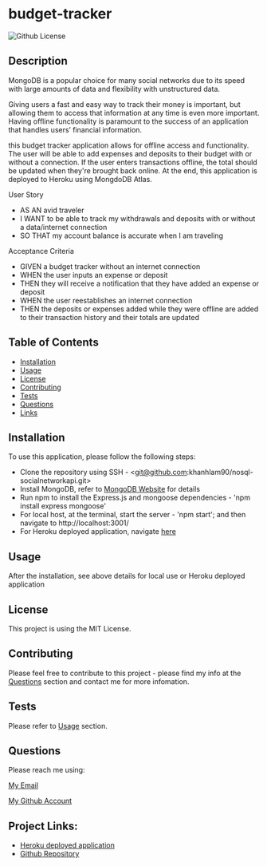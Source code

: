 # budget-tracker

![Github License](https://img.shields.io/static/v1?label=License&message=MIT&color=blue&style=for-the-badge)

## Description
MongoDB is a popular choice for many social networks due to its speed with large amounts of data and flexibility with unstructured data.

Giving users a fast and easy way to track their money is important, but allowing them to access that information at any time is even more important. Having offline functionality is paramount to the success of an application that handles users’ financial information.

this budget tracker application allows for offline access and functionality. The user will be able to add expenses and deposits to their budget with or without a connection. If the user enters transactions offline, the total should be updated when they're brought back online. At the end, this application is deployed to Heroku using MongdoDB Atlas.

User Story
- AS AN avid traveler
- I WANT to be able to track my withdrawals and deposits with or without a data/internet connection
- SO THAT my account balance is accurate when I am traveling 


Acceptance Criteria
- GIVEN a budget tracker without an internet connection
- WHEN the user inputs an expense or deposit
- THEN they will receive a notification that they have added an expense or deposit
- WHEN the user reestablishes an internet connection
- THEN the deposits or expenses added while they were offline are added to their transaction history and their totals are updated

## Table of Contents

* [Installation](#installation)
* [Usage](#usage)
* [License](#license)
* [Contributing](#contributing)
* [Tests](#tests)
* [Questions](#questions)
* [Links](#links)

## Installation

To use this application, please follow the following steps:
- Clone the repository using SSH - <git@github.com:khanhlam90/nosql-socialnetworkapi.git>
- Install MongoDB, refer to [MongoDB Website](https://docs.mongodb.com/manual/installation/) for details
- Run npm to install the Express.js and mongoose dependencies - 'npm install express mongoose'
- For local host, at the terminal, start the server - 'npm start'; and then navigate to http://localhost:3001/
- For Heroku deployed application, navigate [here](https://mighty-journey-58842.herokuapp.com/)

## Usage 
After the installation, see above details for local use or Heroku deployed application

## License

This project is using the MIT License.

## Contributing

Please feel free to contribute to this project - please find my info at the [Questions](#questions) section and contact me for more infomation.

## Tests

Please refer to [Usage](#usage) section.

## Questions

Please reach me using:

<a href = "mailto:khanhlam1990@yahoo.com"> My Email </a>

[My Github Account](https://github.com/khanhlam90)

## Project Links:
* [Heroku deployed application](https://mighty-journey-58842.herokuapp.com/)
* [Github Repository](https://github.com/khanhlam90/budget-tracker.git)

